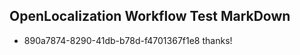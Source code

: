 ## OpenLocalization Workflow Test MarkDown
* 890a7874-8290-41db-b78d-f4701367f1e8 thanks!

<!--HONumber=Jul16_HO2-->


